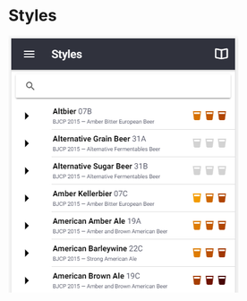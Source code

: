 # Styles

![Multiple style guidelines from BJCP, Brewers Association, Norbrygg, SHBF](.gitbook/assets/image%20%2839%29.png)

